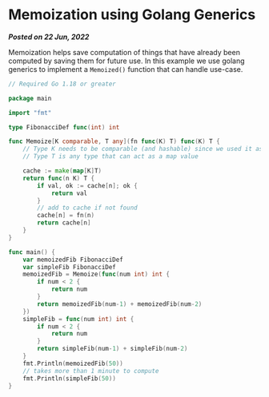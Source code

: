 # Memoization using Golang Generics
**_Posted on 22 Jun, 2022_**

Memoization helps save computation of things that have already been computed by saving them for future use. In this example we use golang generics to implement a `Memoized()` function that can handle use-case.

```go
// Required Go 1.18 or greater

package main

import "fmt"

type FibonacciDef func(int) int

func Memoize[K comparable, T any](fn func(K) T) func(K) T {
	// Type K needs to be comparable (and hashable) since we used it as a map Key
	// Type T is any type that can act as a map value

	cache := make(map[K]T)
	return func(n K) T {
		if val, ok := cache[n]; ok {
			return val
		}
		// add to cache if not found
		cache[n] = fn(n)
		return cache[n]
	}
}

func main() {
	var memoizedFib FibonacciDef
	var simpleFib FibonacciDef
	memoizedFib = Memoize(func(num int) int {
		if num < 2 {
			return num
		}
		return memoizedFib(num-1) + memoizedFib(num-2)
	})
	simpleFib = func(num int) int {
		if num < 2 {
			return num
		}
		return simpleFib(num-1) + simpleFib(num-2)
	}
	fmt.Println(memoizedFib(50))
	// takes more than 1 minute to compute
	fmt.Println(simpleFib(50))
}
```

